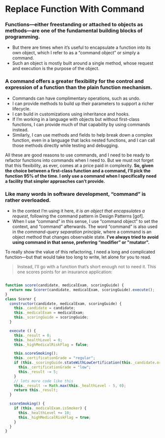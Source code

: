 # Replace Function With Command

### Functions—either freestanding or attached to objects as methods—are one of the fundamental building blocks of programming.
* But there are times when it’s useful to encapsulate a function into its own object, which I refer to as a “command object” or simply a command.
* Such an object is mostly built around a single method, whose request and execution is the purpose of the object.

### A command offers a greater flexibility for the control and expression of a function than the plain function mechanism.
* Commands can have complimentary operations, such as undo.
* I can provide methods to build up their parameters to support a richer lifecycle.
* I can build in customizations using inheritance and hooks.
* If I’m working in a language with objects but without first-class functions, I can provide much of that capability by using commands instead.
* Similarly, I can use methods and fields to help break down a complex function, even in a language that lacks nested functions, and I can call those methods directly while testing and debugging.

All these are good reasons to use commands, and I need to be ready to refactor functions into commands when I need to. But we must not forget that this flexibility, as ever, comes at a price paid in complexity.
**So, given the choice between a first-class function and a command, I’ll pick the function 95% of the time. I only use a command when I specifically need a facility that simpler approaches can’t provide.**

### Like many words in software development, “command” is rather overloaded.
* In the context I’m using it here, _it is an object that encapsulates a request_, following the command pattern in Design Patterns [gof].
* When I use “command” in this sense, I use “command object” to set the context, and “command” afterwards.
The word “command” is also used in the _command-query separation principle_, where a command is an object method that changes observable state.
**I’ve always tried to avoid using command in that sense, preferring “modifier” or "mutator".**

To really show the value of this refactoring, I need a long and complicated function—but that would take too long to write, let alone for you to read.
> Instead, I’ll go with a function that’s short enough not to need it. This one scores points for an insurance application:

```javascript

function score(candidate, medicalExam, scoringGuide) {
  return new Scorer(candidate, medicalExam, scoringGuide).execute();
}
class Scorer {
  constructor(candidate, medicalExam, scoringGuide) {
    this._candidate = candidate;
    this._medicalExam = medicalExam;
    this._scoringGuide = scoringGuide;
  }

  execute () {
    this._result = 0;
    this._healthLevel = 0;
    this._highMedicalRiskFlag = false;

    this.scoreSmoking();
    this._certificationGrade = "regular";
    if (this._scoringGuide.stateWithLowCertification(this._candidate.originState)) {
      this._certificationGrade = "low";
      this._result -= 5;
    }
    // lots more code like this
    this._result -= Math.max(this._healthLevel - 5, 0);
    return this._result;
  }

  scoreSmoking() {
    if (this._medicalExam.isSmoker) {
      this._healthLevel += 10;
      this._highMedicalRiskFlag = true;
    }
  }
}
```
